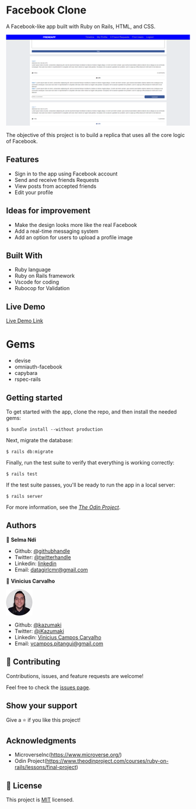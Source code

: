 <head>
  <meta property="og:image" content="images/app.png">
</head>

# Facebook Clone

A Facebook-like app built with Ruby on Rails, HTML, and CSS.

![Screenshot of the webpage](images/app.png) 

The objective of this project is to build a replica that uses all the core logic of Facebook.

## Features

- Sign in to the app using Facebook account
- Send and receive friends Requests
- View posts from accepted friends
- Edit your profile

## Ideas for improvement

- Make the design looks more like the real Facebook
- Add a real-time messaging system
- Add an option for users to upload a profile image

## Built With

- Ruby language
- Ruby on Rails framework
- Vscode for coding
- Rubocop for Validation

## Live Demo

[Live Demo Link](https://face-clone-book.herokuapp.com)

# Gems
- devise
- omniauth-facebook
- capybara
- rspec-rails

## Getting started

To get started with the app, clone the repo, and then install the needed gems:

```
$ bundle install --without production
```

Next, migrate the database:

```
$ rails db:migrate
```

Finally, run the test suite to verify that everything is working correctly:

```
$ rails test
```

If the test suite passes, you'll be ready to run the app in a local server:

```
$ rails server
```

For more information, see the
[*The Odin Project*](https://www.theodinproject.com/courses/ruby-on-rails/lessons/final-project).
## Authors

👤 **Selma Ndi**

- Github: [@githubhandle](https://github.com/Datagirlcmr)
- Twitter: [@twitterhandle](https://twitter.com/SelmaNdi)
- Linkedin: [linkedin](https://www.linkedin.com/in/selma-ndi-datagirl-imba-8976ab32/)
- Email: [datagirlcmr@gmail.com](datagirlcmr@gmail.com)

👤 **Vinicius Carvalho**

<a href="https://github.com/kazumaki" rel="noopener noreferrer" target="_blank">

  ![Profile Image](images/vinicius-profile.png) 

</a>

- Github: [@kazumaki](https://github.com/kazumaki)
- Twitter: [@iKazumaki](https://twitter.com/iKazumaki)
- Linkedin: [Vinicius Campos Carvalho](https://www.linkedin.com/in/vcamposcarvalho/)
- Email: [vcampos.pitangui@gmail.com](vcampos.pitangui@gmail.com)

## 🤝 Contributing

Contributions, issues, and feature requests are welcome!

Feel free to check the [issues page](https://github.com/Datagirlcmr/facebook-clone/issues).

## Show your support

Give a ⭐️ if you like this project!

## Acknowledgments

- MicroverseInc(https://www.microverse.org/)
- Odin Project(https://www.theodinproject.com/courses/ruby-on-rails/lessons/final-project)


## 📝 License

This project is [MIT](lic.url) licensed.

